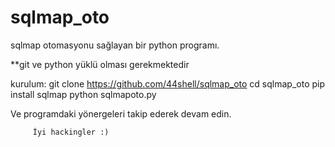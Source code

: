 # sqlmap_oto
sqlmap otomasyonu sağlayan bir python programı.



**git ve python yüklü olması gerekmektedir

kurulum: 
     git clone https://github.com/44shell/sqlmap_oto
     cd sqlmap_oto
     pip install sqlmap
     python sqlmapoto.py

Ve programdaki yönergeleri takip ederek devam edin.

         İyi hackingler :)
